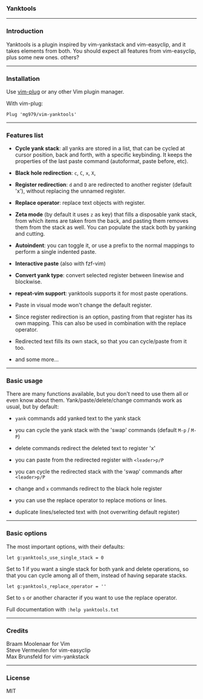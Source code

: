 ### Yanktools

----------------------------------------------------------------------------


### Introduction

Yanktools is a plugin inspired by vim-yankstack and vim-easyclip, and it
takes elements from both. You should expect all features from vim-easyclip,
plus some new ones.
others?

----------------------------------------------------------------------------


### Installation

Use [vim-plug](https://github.com/junegunn/vim-plug) or any other Vim plugin manager.

With vim-plug:

    Plug 'mg979/vim-yanktools'



----------------------------------------------------------------------------


### Features list

* __Cycle yank stack__: all yanks are stored in a list, that can be cycled at
  cursor position, back and forth, with a specific keybinding. It keeps the
  properties of the last paste command (autoformat, paste before, etc).

* __Black hole redirection__: `c`, `C`, `x`, `X`, <del>

* __Register redirection__: `d` and `D` are redirected to another register
  (default 'x'), without replacing the unnamed register.

* __Replace operator__: replace text objects with register.

* __Zeta mode__ (by default it uses `z` as key) that fills a disposable yank stack,
  from which items are taken from the back, and pasting them removes them from
  the stack as well. You can populate the stack both by yanking and cutting.

* __Autoindent__: you can toggle it, or use a prefix to the normal
  mappings to perform a single indented paste.

* __Interactive paste__ (also with fzf-vim)

* __Convert yank type__: convert selected register between linewise and blockwise.

* __repeat-vim support__: yanktools supports it for most paste operations.

* Paste in visual mode won't change the default register.

* Since register redirection is an option, pasting from that register has its
  own mapping. This can also be used in combination with the replace operator.

* Redirected text fills its own stack, so that you can cycle/paste from it too.

* and some more...


----------------------------------------------------------------------------


### Basic usage

There are many functions available, but you don't need to use them all or even
know about them. Yank/paste/delete/change commands work as usual, but by
default:

* `yank` commands add yanked text to the yank stack
* you can cycle the yank stack with the 'swap' commands (default `M-p` / `M-P`)

* delete commands redirect the deleted text to register 'x'
* you can paste from the redirected register with `<leader>p/P`
* you can cycle the redirected stack with the 'swap' commands after `<leader>p/P`

* change and `x` commands redirect to the black hole register

* you can use the replace operator to replace motions or lines.

* duplicate lines/selected text with <M-d> (not overwriting default register)



----------------------------------------------------------------------------

### Basic options


The most important options, with their defaults:

	let g:yanktools_use_single_stack = 0

Set to 1 if you want a single stack for both yank and delete operations, so
that you can cycle among all of them, instead of having separate stacks.

	let g:yanktools_replace_operator = ''

Set to `s` or another character if you want to use the replace operator.


Full documentation with `:help yanktools.txt`

----------------------------------------------------------------------------


### Credits

Braam Moolenaar for Vim  
Steve Vermeulen for vim-easyclip  
Max Brunsfeld for vim-yankstack  


----------------------------------------------------------------------------


### License

MIT
